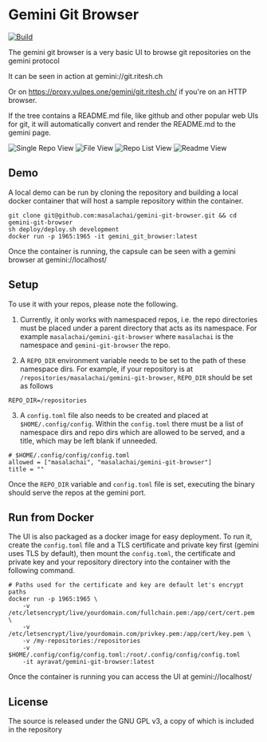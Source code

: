 # Gemini Git Browser

[![Build](https://ci.ayravat.com/api/badges/ritesh/gemini-git-browser/status.svg)](https://ci.ayravat.com/ritesh/gemini-git-browser)

The gemini git browser is a very basic UI to browse git repositories on the gemini protocol

It can be seen in action at gemini://git.ritesh.ch

Or on https://proxy.vulpes.one/gemini/git.ritesh.ch/ if you're on an HTTP browser.

If the tree contains a README.md file, like github and other popular web UIs for git, it will automatically convert and render the README.md to the gemini page.

![Single Repo View](https://ci.ayravat.com/filestore/single-repo.jpeg) ![File View](https://ci.ayravat.com/filestore/file.jpeg) ![Repo List View](https://ci.ayravat.com/filestore/repos.jpeg) ![Readme View](https://ci.ayravat.com/filestore/readme.jpeg)

## Demo

A local demo can be run by cloning the repository and building a local docker container that will host a sample repository within the container.

```
git clone git@github.com:masalachai/gemini-git-browser.git && cd gemini-git-browser
sh deploy/deploy.sh development
docker run -p 1965:1965 -it gemini_git_browser:latest
```

Once the container is running, the capsule can be seen with a gemini browser at gemini://localhost/

## Setup

To use it with your repos, please note the following.

1. Currently, it only works with namespaced repos, i.e. the repo directories must be placed under a parent directory that acts as its namespace. For example `masalachai/gemini-git-browser` where `masalachai` is the namespace and `gemini-git-browser` the repo.

2. A `REPO_DIR` environment variable needs to be set to the path of these namespace dirs. For example, if your repository is at `/repositories/masalachai/gemini-git-browser`, `REPO_DIR` should be set as follows

```
REPO_DIR=/repositories
```

3. A `config.toml` file also needs to be created and placed at `$HOME/.config/config`. Within the `config.toml` there must be a list of namespace dirs and repo dirs which are allowed to be served, and a title, which may be left blank if unneeded.

```
# $HOME/.config/config/config.toml
allowed = ["masalachai", "masalachai/gemini-git-browser"]
title = ""
```

Once the `REPO_DIR` variable and `config.toml` file is set, executing the binary should serve the repos at the gemini port.

## Run from Docker

The UI is also packaged as a docker image for easy deployment. To run it, create the `config.toml` file and a TLS certificate and private key first (gemini uses TLS by default), then mount the `config.toml`, the certificate and private key and your repository directory into the container with the following command.

```
# Paths used for the certificate and key are default let's encrypt paths
docker run -p 1965:1965 \
	-v /etc/letsencrypt/live/yourdomain.com/fullchain.pem:/app/cert/cert.pem \
	-v /etc/letsencrypt/live/yourdomain.com/privkey.pem:/app/cert/key.pem \
	-v /my-repositories:/repositories
	-v $HOME/.config/config/config.toml:/root/.config/config/config.toml
	-it ayravat/gemini-git-browser:latest
```

Once the container is running you can access the UI at gemini://localhost/

## License

The source is released under the GNU GPL v3, a copy of which is included in the repository
